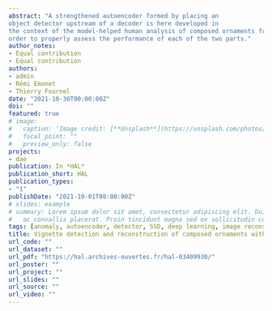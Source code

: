 ```yaml
---
abstract: "A strengthened autoencoder formed by placing an 
object detector upstream of a decoder is here developed in 
the context of the model-helped human analysis of composed ornaments from a dictionary of vignettes. The detection part is in charge to detect regions of interest containing some vignette features, and the decoding part to ensure vignette reconstruction with a relative quality depending on feature match. Images of ornaments without typographical composition are generated in
order to properly assess the performance of each of the two parts."
author_notes:
- Equal contribution
- Equal contribution
authors:
- admin
- Rémi Emonet
- Thierry Fournel
date: "2021-10-30T00:00:00Z"
doi: ""
featured: true
# image:
#   caption: 'Image credit: [**Unsplash**](https://unsplash.com/photos/pLCdAaMFLTE)'
#   focal_point: ""
#   preview_only: false
projects:
- dae
publication: In *HAL*
publication_short: HAL
publication_types:
- "1"
publishDate: "2021-10-01T00:00:00Z"
# slides: example
# summary: Lorem ipsum dolor sit amet, consectetur adipiscing elit. Duis posuere tellus
#   ac convallis placerat. Proin tincidunt magna sed ex sollicitudin condimentum.
tags: [anomaly, autoencoder, detector, SSD, deep learning, image reconstruction]
title: Vignette detection and reconstruction of composed ornaments with a strengthened autoencoder
url_code: ""
url_dataset: ""
url_pdf: "https://hal.archives-ouvertes.fr/hal-03409930/"
url_poster: ""
url_project: ""
url_slides: ""
url_source: ""
url_video: ""
---
```


